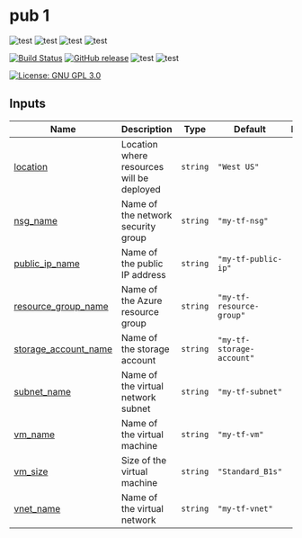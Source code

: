 # pub 1

![test](https://img.shields.io/github/issues-pr/itArnaudov/pub?style=plastic)
![test](https://img.shields.io/github/issues-pr-closed/itArnaudov/pub)
![test](https://img.shields.io/github/issues/itArnaudov/pub)
![test](https://img.shields.io/github/issues-closed/itArnaudov/pub)

[![Build Status](https://img.shields.io/github/actions/workflow/status/itArnaudov/pub/actions_pre_merge.yaml?style=plastic)](https://github.com/itArnaudov/pub/actions)
[![GitHub release](https://img.shields.io/github/release/itArnaudov/pub.svg)](https://github.com/itArnaudov/pub/releases/latest)
![test](https://img.shields.io/github/languages/top/itArnaudov/pub?style=plastic)
![test](https://img.shields.io/github/commit-activity/m/itArnaudov/pub)


[![License: GNU GPL 3.0](https://img.shields.io/badge/License-GNU%20GPL%203.0-blue.svg?style=plastic)](LICENSE)




<!-- BEGIN_TF_DOCS -->


## Inputs

| Name | Description | Type | Default | Required |
|------|-------------|------|---------|:--------:|
| <a name="input_location"></a> [location](#input\_location) | Location where resources will be deployed | `string` | `"West US"` | no |
| <a name="input_nsg_name"></a> [nsg\_name](#input\_nsg\_name) | Name of the network security group | `string` | `"my-tf-nsg"` | no |
| <a name="input_public_ip_name"></a> [public\_ip\_name](#input\_public\_ip\_name) | Name of the public IP address | `string` | `"my-tf-public-ip"` | no |
| <a name="input_resource_group_name"></a> [resource\_group\_name](#input\_resource\_group\_name) | Name of the Azure resource group | `string` | `"my-tf-resource-group"` | no |
| <a name="input_storage_account_name"></a> [storage\_account\_name](#input\_storage\_account\_name) | Name of the storage account | `string` | `"my-tf-storage-account"` | no |
| <a name="input_subnet_name"></a> [subnet\_name](#input\_subnet\_name) | Name of the virtual network subnet | `string` | `"my-tf-subnet"` | no |
| <a name="input_vm_name"></a> [vm\_name](#input\_vm\_name) | Name of the virtual machine | `string` | `"my-tf-vm"` | no |
| <a name="input_vm_size"></a> [vm\_size](#input\_vm\_size) | Size of the virtual machine | `string` | `"Standard_B1s"` | no |
| <a name="input_vnet_name"></a> [vnet\_name](#input\_vnet\_name) | Name of the virtual network | `string` | `"my-tf-vnet"` | no |
<!-- END_TF_DOCS -->
